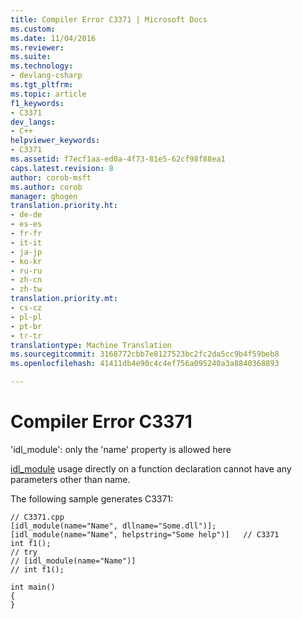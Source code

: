 ```yaml
---
title: Compiler Error C3371 | Microsoft Docs
ms.custom: 
ms.date: 11/04/2016
ms.reviewer: 
ms.suite: 
ms.technology:
- devlang-csharp
ms.tgt_pltfrm: 
ms.topic: article
f1_keywords:
- C3371
dev_langs:
- C++
helpviewer_keywords:
- C3371
ms.assetid: f7ecf1aa-ed0a-4f73-81e5-62cf98f88ea1
caps.latest.revision: 8
author: corob-msft
ms.author: corob
manager: ghogen
translation.priority.ht:
- de-de
- es-es
- fr-fr
- it-it
- ja-jp
- ko-kr
- ru-ru
- zh-cn
- zh-tw
translation.priority.mt:
- cs-cz
- pl-pl
- pt-br
- tr-tr
translationtype: Machine Translation
ms.sourcegitcommit: 3168772cbb7e8127523bc2fc2da5cc9b4f59beb8
ms.openlocfilehash: 41411db4e90c4c4ef756a095240a3a8840368893

---
```

# Compiler Error C3371
'idl_module': only the 'name' property is allowed here  
  
 [idl_module](../../windows/idl-module.md) usage directly on a function declaration cannot have any parameters other than name.  
  
 The following sample generates C3371:  
  
```  
// C3371.cpp  
[idl_module(name="Name", dllname="Some.dll")];  
[idl_module(name="Name", helpstring="Some help")]   // C3371  
int f1();  
// try  
// [idl_module(name="Name")]  
// int f1();  
  
int main()  
{  
}  
```


<!--HONumber=Jan17_HO1-->



